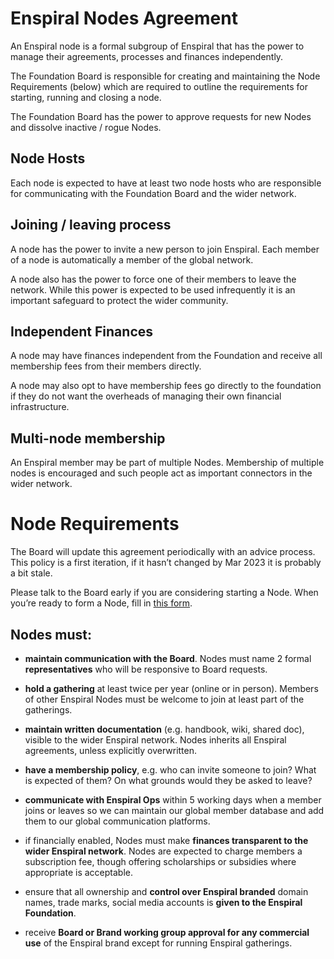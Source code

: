 # Enspiral Nodes Agreement

An Enspiral node is a formal subgroup of Enspiral that has the power to manage their agreements, processes and finances independently.

The Foundation Board is responsible for creating and maintaining the Node Requirements (below) which are required to outline the requirements for starting, running and closing a node. 

The Foundation Board has the power to approve requests for new Nodes and dissolve inactive / rogue Nodes.

## Node Hosts

Each node is expected to have at least two node hosts who are responsible for communicating with the Foundation Board and the wider network.

## Joining / leaving process

A node has the power to invite a new person to join Enspiral. Each member of a node is automatically a member of the global network. 

A node also has the power to force one of their members to leave the network. While this power is expected to be used infrequently it is an important safeguard to protect the wider community.

## Independent Finances

A node may have finances independent from the Foundation and receive all membership fees from their members directly. 

A node may also opt to have membership fees go directly to the foundation if they do not want the overheads of managing their own financial infrastructure.

## Multi-node membership

An Enspiral member may be part of multiple Nodes. Membership of multiple nodes is encouraged and such people act as important connectors in the wider network.

# Node Requirements

The Board will update this agreement periodically with an advice process. This policy is a first iteration, if it hasn’t changed by Mar 2023 it is probably a bit stale.

Please talk to the Board early if you are considering starting a Node. When you’re ready to form a Node, fill in [this form](https://docs.google.com/forms/d/1tcWPO7LE78jSP8wmIH7r95cSyg-HhW5TGnOY4BOvyhQ/edit).


## Nodes must:

* **maintain communication with the Board**. Nodes must name 2 formal **representatives** who will be responsive to Board requests.

* **hold a gathering** at least twice per year (online or in person). Members of other Enspiral Nodes must be welcome to join at least part of the gatherings.

* **maintain written documentation** (e.g. handbook, wiki, shared doc), visible to the wider Enspiral network. Nodes inherits all Enspiral agreements, unless explicitly overwritten.

* **have a membership policy**, e.g. who can invite someone to join? What is expected of them? On what grounds would they be asked to leave?

* **communicate with Enspiral Ops** within 5 working days when a member joins or leaves so we can maintain our global member database and add them to our global communication platforms.

* if financially enabled, Nodes must make **finances transparent to the wider Enspiral network**. Nodes are expected to charge members a subscription fee, though offering scholarships or subsidies where appropriate is acceptable.

* ensure that all ownership and **control over Enspiral branded** domain names, trade marks, social media accounts is **given to the Enspiral Foundation**.

* receive **Board or Brand working group approval for any commercial use** of the Enspiral brand except for running Enspiral gatherings.

